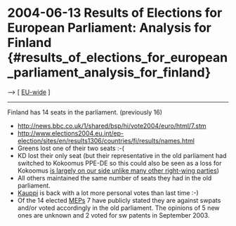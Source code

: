 # 2004-06-13 Results of Elections for European Parliament: Analysis for Finland {#results_of_elections_for_european_parliament_analysis_for_finland}

\--\> \[ [ EU-wide](ElectResu0406En "wikilink") \]

------------------------------------------------------------------------

Finland has 14 seats in the parliament. (previously 16)

-   <http://news.bbc.co.uk/1/shared/bsp/hi/vote2004/euro/html/7.stm>
-   <http://www.elections2004.eu.int/ep-election/sites/en/results1306/countries/fi/results/names.html>
-   Greens lost one of their two seats :-(
-   KD lost their only seat (but their representative in the old
    parliament had switched to Kokoomus PPE-DE so this could also be
    seen as a loss for Kokoomus [is largely on our side unlike many
    other right-wing parties](which "wikilink"))
-   All others maintained the same number of seats they had in the old
    parliament.
-   [ Kauppi](PiiaNooraKauppiEn "wikilink") is back with a lot more
    personal votes than last time :-)
-   Of the 14 elected [MEPs](MEPs "wikilink") 7 have publicly stated
    they are against swpats and/or voted accordingly in the old
    parliament. The opinions of 5 new ones are unknown and 2 voted for
    sw patents in September 2003.
